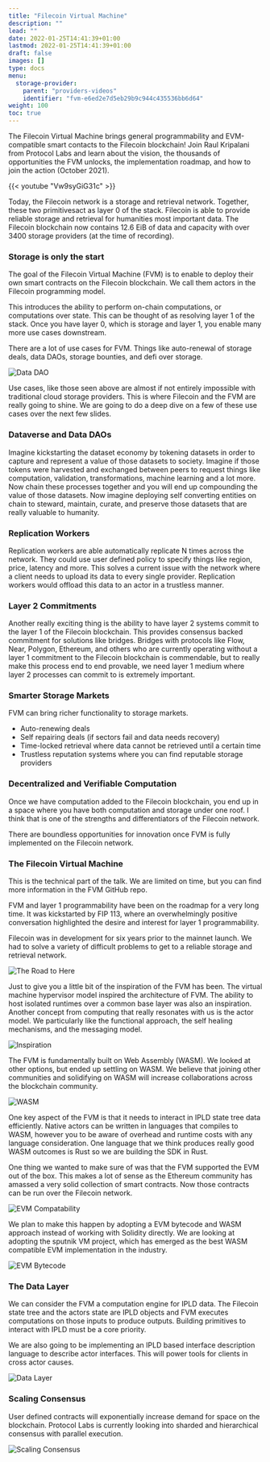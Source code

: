 ```yaml
---
title: "Filecoin Virtual Machine"
description: ""
lead: ""
date: 2022-01-25T14:41:39+01:00
lastmod: 2022-01-25T14:41:39+01:00
draft: false
images: []
type: docs
menu:
  storage-provider:
    parent: "providers-videos"
    identifier: "fvm-e6ed2e7d5eb29b9c944c435536bb6d64"
weight: 100
toc: true
---
```


The Filecoin Virtual Machine brings general programmability and EVM-compatible smart contacts to the Filecoin blockchain! Join Raul Kripalani from Protocol Labs and learn about the vision, the thousands of opportunities the FVM unlocks, the implementation roadmap, and how to join the action (October 2021).

{{< youtube "Vw9syGiG31c" >}}


Today, the Filecoin network is a storage and retrieval network. Together, these two primitivesact as layer 0 of the stack. Filecoin is able to provide reliable storage and retrieval for humanities most important data. The Filecoin blockchain now contains 12.6 EiB of data and capacity with over 3400 storage providers (at the time of recording).

### Storage is only the start

The goal of the Filecoin Virtual Machine (FVM) is to enable to deploy their own smart contracts on the Filecoin blockchain. We call them actors in the Filecoin programming model. 

This introduces the ability to perform on-chain computations, or computations over state. This can be thought of as resolving layer 1 of the stack. Once you have layer 0, which is storage and layer 1, you enable many more use cases downstream. 

There are a lot of use cases for FVM. Things like auto-renewal of storage deals, data DAOs, storage bounties, and defi over storage. 

![Data DAO](1.png)

Use cases, like those seen above are almost if not entirely impossible with traditional cloud storage providers. This is where Filecoin and the FVM are really going to shine. We are going to do a deep dive on a few of these use cases over the next few slides. 

### Dataverse and Data DAOs

Imagine kickstarting the dataset economy by tokening datasets in order to capture and represent a value of those datasets to society. Imagine if those tokens were harvested and exchanged between peers to request things like computation, validation, transformations, machine learning and a lot more. Now chain these processes together and you will end up compounding the value of those datasets. Now imagine deploying  self converting entities on chain to steward, maintain, curate, and preserve those datasets that are really valuable to humanity. 

### Replication Workers

Replication workers are able automatically replicate N times across the network. They could use user defined policy to specify things like region, price, latency and more. This solves a current issue with the network where a client needs to upload its data to every single provider. Replication workers would offload this data to an actor in a trustless manner. 

### Layer 2 Commitments

Another really exciting thing is the ability to have layer 2 systems commit to the layer 1 of the Filecoin blockchain. This provides consensus backed commitment for solutions like bridges. Bridges with protocols like Flow, Near, Polygon, Ethereum, and others who are currently operating without a layer 1 commitment to the Filecoin blockchain is commendable, but to really make this process end to end provable, we need layer 1 medium where layer 2 processes can commit to is extremely important. 

### Smarter Storage Markets

FVM can bring richer functionality to storage markets.

- Auto-renewing deals
- Self repairing deals (if sectors fail and data needs recovery)
- Time-locked retrieval where data cannot be retrieved until a certain time
- Trustless reputation systems where you can find reputable storage providers

### Decentralized and Verifiable Computation

Once we have computation added to the Filecoin blockchain, you end up in a space where you have both computation and storage under one roof. I think that is one of the strengths and differentiators of the Filecoin network. 

There are boundless opportunities for innovation once FVM is fully implemented on the Filecoin network.

### The Filecoin Virtual Machine

This is the technical part of the talk. We are limited on time, but you can find more information in the FVM GitHub repo. 

FVM and layer 1 programmability have been on the roadmap for a very long time. It was kickstarted by FIP 113, where an overwhelmingly positive conversation highlighted the desire and interest for layer 1 programmability.

Filecoin was in development for six years prior to the mainnet launch. We had to solve a variety of difficult problems to get to a reliable storage and retrieval network. 

![The Road to Here](2.png)

Just to give you a little bit of the inspiration of the FVM has been. The virtual machine hypervisor model inspired the architecture of FVM. The ability to host isolated runtimes over a common base layer was also an inspiration. Another concept from computing that really resonates with us is the actor model. We particularly like the functional approach, the self healing mechanisms, and the messaging model. 

![Inspiration](3.png)

The FVM is fundamentally built on Web Assembly (WASM). We looked at other options, but ended up settling on WASM. We believe that joining other communities and solidifying on WASM will increase collaborations across the blockchain community. 

![WASM](4.png)

One key aspect of the FVM is that it needs to interact in IPLD state tree data efficiently. Native actors can be written in languages that compiles to WASM, however you to be aware of overhead and runtime costs with any language consideration. One language that we think produces really good WASM outcomes is Rust so we are building the SDK in Rust.

One thing we wanted to make sure of was that the FVM supported the EVM out of the box. This makes a lot of sense as the Ethereum community has amassed a very solid collection of smart contracts. Now those contracts can be run over the Filecoin network. 

![EVM Compatability](5.png)

We plan to make this happen by adopting a EVM bytecode and WASM approach instead of working with Solidity directly. We are looking at adopting the sputnik VM project, which has emerged as the best WASM compatible EVM implementation in the industry. 

![EVM Bytecode](6.png)

### The Data Layer

We can consider the FVM a computation engine for IPLD data. The Filecoin state tree and the actors state are IPLD objects and FVM executes computations on those inputs to produce outputs. Building primitives to interact with IPLD must be a core priority. 

We are also going to be implementing an IPLD based interface description language to describe actor interfaces. This will power tools for clients in cross actor causes.

![Data Layer](7.png)

### Scaling Consensus

User defined contracts will exponentially increase demand for space on the blockchain. Protocol Labs is currently looking into sharded and hierarchical consensus with parallel execution. 

![Scaling Consensus](8.png)

